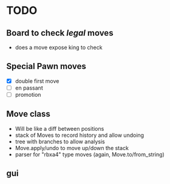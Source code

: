 # TODO

## Board to check _legal_ moves

- does a move expose king to check

## Special Pawn moves

- [x] double first move
- [ ] en passant
- [ ] promotion

## Move class

- Will be like a diff between positions
- stack of Moves to record history and allow undoing
- tree with branches to allow analysis
- Move.apply/undo to move up/down the stack
- parser for "rbxa4" type moves (again, Move.to/from_string)

## gui